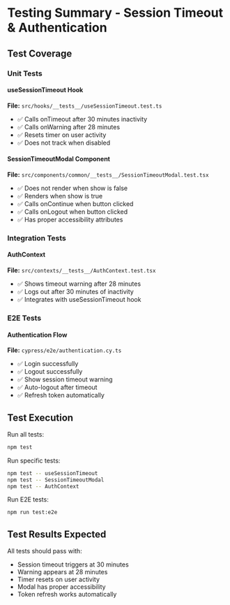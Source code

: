 # Testing Summary - Session Timeout & Authentication

## Test Coverage

### Unit Tests

#### useSessionTimeout Hook
**File:** `src/hooks/__tests__/useSessionTimeout.test.ts`
- ✅ Calls onTimeout after 30 minutes inactivity
- ✅ Calls onWarning after 28 minutes
- ✅ Resets timer on user activity
- ✅ Does not track when disabled

#### SessionTimeoutModal Component
**File:** `src/components/common/__tests__/SessionTimeoutModal.test.tsx`
- ✅ Does not render when show is false
- ✅ Renders when show is true
- ✅ Calls onContinue when button clicked
- ✅ Calls onLogout when button clicked
- ✅ Has proper accessibility attributes

### Integration Tests

#### AuthContext
**File:** `src/contexts/__tests__/AuthContext.test.tsx`
- ✅ Shows timeout warning after 28 minutes
- ✅ Logs out after 30 minutes of inactivity
- ✅ Integrates with useSessionTimeout hook

### E2E Tests

#### Authentication Flow
**File:** `cypress/e2e/authentication.cy.ts`
- ✅ Login successfully
- ✅ Logout successfully
- ✅ Show session timeout warning
- ✅ Auto-logout after timeout
- ✅ Refresh token automatically

## Test Execution

Run all tests:
```bash
npm test
```

Run specific tests:
```bash
npm test -- useSessionTimeout
npm test -- SessionTimeoutModal
npm test -- AuthContext
```

Run E2E tests:
```bash
npm run test:e2e
```

## Test Results Expected

All tests should pass with:
- Session timeout triggers at 30 minutes
- Warning appears at 28 minutes
- Timer resets on user activity
- Modal has proper accessibility
- Token refresh works automatically
